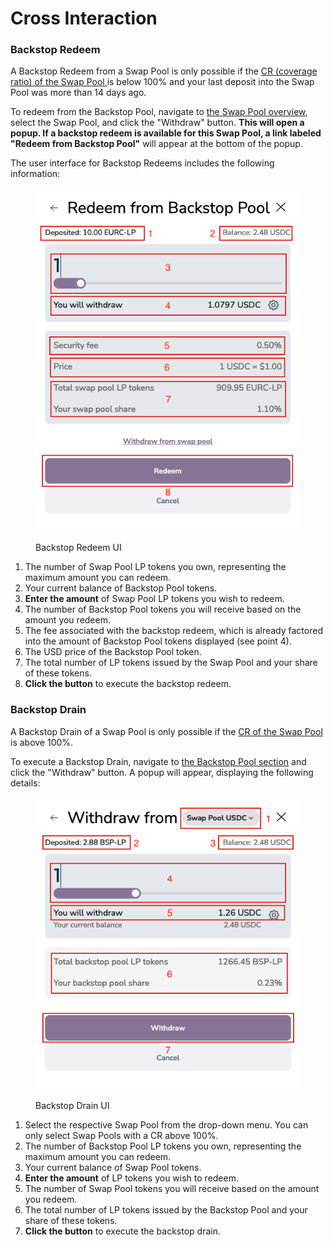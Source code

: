 # Cross Interaction

### Backstop Redeem

A Backstop Redeem from a Swap Pool is only possible if the [CR (coverage ratio) of the Swap Pool ](https://app.gitbook.com/o/axoDOM7fvGlVLdMc0tdk/s/JPteeI8zaYldKmZxPrYG/\~/changes/373/build/forex-amm/coverage-ratio-and-slippage)is below 100% and your last deposit into the Swap Pool was more than 14 days ago.

To redeem from the Backstop Pool, navigate to [the Swap Pool overview](https://portal.pendulumchain.org/pendulum/nabla/swap-pools), select the Swap Pool, and click the "Withdraw" button. **This will open a popup. If a backstop redeem is available for this Swap Pool, a link labeled "Redeem from Backstop Pool"** will appear at the bottom of the popup.

The user interface for Backstop Redeems includes the following information:

<figure><img src="../../../.gitbook/assets/Screenshot 2024-10-21 at 04.49.04.png" alt=""><figcaption><p>Backstop Redeem UI</p></figcaption></figure>

1. The number of Swap Pool LP tokens you own, representing the maximum amount you can redeem.
2. Your current balance of Backstop Pool tokens.
3. **Enter the amount** of Swap Pool LP tokens you wish to redeem.
4. The number of Backstop Pool tokens you will receive based on the amount you redeem.
5. The fee associated with the backstop redeem, which is already factored into the amount of Backstop Pool tokens displayed (see point 4).
6. The USD price of the Backstop Pool token.
7. The total number of LP tokens issued by the Swap Pool and your share of these tokens.
8. **Click the button** to execute the backstop redeem.

### Backstop Drain

A Backstop Drain of a Swap Pool is only possible if the [CR of the Swap Pool ](https://app.gitbook.com/o/axoDOM7fvGlVLdMc0tdk/s/JPteeI8zaYldKmZxPrYG/\~/changes/373/build/forex-amm/coverage-ratio-and-slippage)is above 100%.

To execute a Backstop Drain, navigate to [the Backstop Pool section](https://portal.pendulumchain.org/pendulum/nabla/backstop-pools) and click the "Withdraw" button. A popup will appear, displaying the following details:

<figure><img src="../../../.gitbook/assets/Screenshot 2024-10-21 at 04.58.16.png" alt=""><figcaption><p>Backstop Drain UI</p></figcaption></figure>

1. Select the respective Swap Pool from the drop-down menu. You can only select Swap Pools with a CR above 100%.
2. The number of Backstop Pool LP tokens you own, representing the maximum amount you can redeem.
3. Your current balance of Swap Pool tokens.
4. **Enter the amount** of LP tokens you wish to redeem.
5. The number of Swap Pool tokens you will receive based on the amount you redeem.
6. The total number of LP tokens issued by the Backstop Pool and your share of these tokens.
7. **Click the button** to execute the backstop drain.
